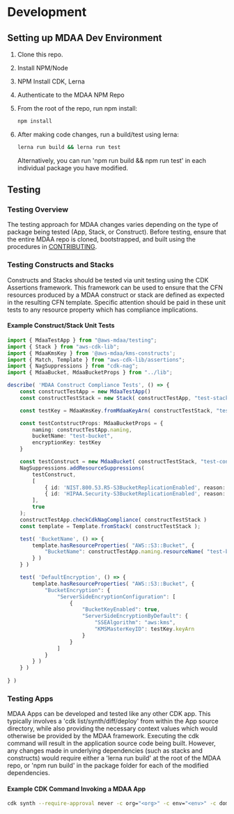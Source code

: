 # Development

## Setting up MDAA Dev Environment

1. Clone this repo.
2. Install NPM/Node
3. NPM Install CDK, Lerna
4. Authenticate to the MDAA NPM Repo
5. From the root of the repo, run npm install:

    ```bash
    npm install
    ```

6. After making code changes, run a build/test using lerna:

    ```bash
    lerna run build && lerna run test
    ```

    Alternatively, you can run 'npm run build && npm run test' in each individual package you have modified.

## Testing

### Testing Overview

The testing approach for MDAA changes varies depending on the type of package being tested (App, Stack, or Construct). Before testing, ensure that
the entire MDAA repo is cloned, bootstrapped, and built using the procedures in [CONTRIBUTING](CONTRIBUTING.md).

### Testing Constructs and Stacks

Constructs and Stacks should be tested via unit testing using the CDK Assertions framework.
This framework can be used to ensure that the CFN resources produced by a MDAA construct or stack are defined
as expected in the resulting CFN template. Specific attention should be paid in these unit tests to any resource
property which has compliance implications.

#### Example Construct/Stack Unit Tests

```typescript
import { MdaaTestApp } from "@aws-mdaa/testing";
import { Stack } from "aws-cdk-lib";
import { MdaaKmsKey } from '@aws-mdaa/kms-constructs';
import { Match, Template } from "aws-cdk-lib/assertions";
import { NagSuppressions } from "cdk-nag";
import { MdaaBucket, MdaaBucketProps } from "../lib";

describe( 'MDAA Construct Compliance Tests', () => {
    const constructTestApp = new MdaaTestApp()
    const constructTestStack = new Stack( constructTestApp, "test-stack" )

    const testKey = MdaaKmsKey.fromMdaaKeyArn( constructTestStack, "test-key", "arn:test-partition:kms:test-region:test-account:key/test-key" )

    const testContstructProps: MdaaBucketProps = {
        naming: constructTestApp.naming,
        bucketName: "test-bucket",
        encryptionKey: testKey
    }

    const testConstruct = new MdaaBucket( constructTestStack, "test-construct", testContstructProps )
    NagSuppressions.addResourceSuppressions(
        testConstruct,
        [
            { id: 'NIST.800.53.R5-S3BucketReplicationEnabled', reason: 'MDAA Data Lake does not use bucket replication.' },
            { id: 'HIPAA.Security-S3BucketReplicationEnabled', reason: 'MDAA Data Lake does not use bucket replication.' }
        ],
        true
    );
    constructTestApp.checkCdkNagCompliance( constructTestStack )
    const template = Template.fromStack( constructTestStack );

    test( 'BucketName', () => {
        template.hasResourceProperties( "AWS::S3::Bucket", {
            "BucketName": constructTestApp.naming.resourceName( "test-bucket" )
        } )
    } )

    test( 'DefaultEncryption', () => {
        template.hasResourceProperties( "AWS::S3::Bucket", {
            "BucketEncryption": {
                "ServerSideEncryptionConfiguration": [
                    {
                        "BucketKeyEnabled": true,
                        "ServerSideEncryptionByDefault": {
                            "SSEAlgorithm": "aws:kms",
                            "KMSMasterKeyID": testKey.keyArn
                        }
                    }
                ]
            }
        } )
    } )
    
} )
```

### Testing Apps

MDAA Apps can be developed and tested like any other CDK app. This typically involves a 'cdk list/synth/diff/deploy'
from within the App source directory, while also providing the necessary context values which would otherwise be provided by the MDAA framework.
Executing the cdk command will result in the application source code being built. However, any changes made in underlying dependencies (such as stacks and constructs)
would require either a 'lerna run build' at the root of the MDAA repo, or 'npm run build' in the package folder for each of the modified dependencies.

#### Example CDK Command Invoking a MDAA App

```bash
cdk synth --require-approval never -c org="<org>" -c env="<env>" -c domain="<domain>" -c app_configs="<path/to/config/file>" -c tag_configs="<path/to/tag_config/file>"  -c module_name="<module_name>" --all
```
